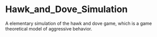 # Hawk_and_Dove_Simulation
A elementary simulation of the hawk and dove game, which is a game theoretical model of aggressive behavior.
